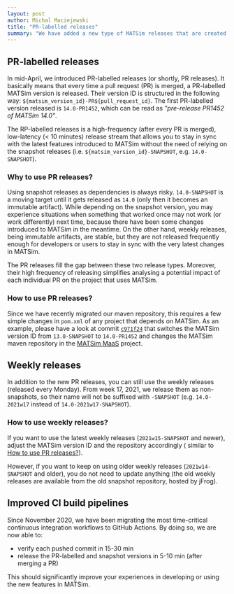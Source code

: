 ```yaml
---
layout: post
author: Michal Maciejewski
title: "PR-labelled releases"
summary: "We have added a new type of MATSim releases that are created after each pull request is merged."
---
```


## PR-labelled releases

In mid-April, we introduced PR-labelled releases (or shortly, PR releases). It basically means that every time a pull
request (PR) is merged, a PR-labelled MATSim version is released. Their version ID is structured in the following
way: `${matsim_version_id}-PR${pull_request_id}`. The first PR-labelled version released is `14.0-PR1452`, which can be
read as _"pre-release PR1452 of MATSim 14.0"_.

The RP-labelled releases is a high-frequency (after every PR is merged), low-latency (< 10 minutes) release stream that
allows you to stay in sync with the latest features introduced to MATSim without the need of relying on the snapshot
releases (i.e. `${matsim_version_id}-SNAPSHOT`, e.g. `14.0-SNAPSHOT`).

### Why to use PR releases?

Using snapshot releases as dependencies is always risky. `14.0-SNAPSHOT` is a moving target until it gets released
as `14.0` (only then it becomes an immutable artifact). While depending on the snapshot version, you may experience
situations when something that worked once may not work (or work differently) next time, because there have been some
changes introduced to MATSim in the meantime. On the other hand, weekly releases, being immutable artifacts, are stable,
but they are not released frequently enough for developers or users to stay in sync with the very latest changes in
MATSim.

The PR releases fill the gap between these two release types. Moreover, their high frequency of releasing simplifies
analysing a potential impact of each individual PR on the project that uses MATSim.

### <a name="how-to-use-pr-releases"></a>How to use PR releases?

Since we have recently migrated our maven repository, this requires a few simple changes in `pom.xml` of any project
that depends on MATSim. As an example, please have a look at commit
[`c971f24`](https://github.com/matsim-org/matsim-maas/commit/c971f24daf311c0cedd35feb14adf0ca6a919d65) that switches the
MATSim version ID from `13.0-SNAPSHOT` to `14.0-PR1452` and changes the MATSim maven repository in
the [MATSim MaaS](https://github.com/matsim-org/matsim-maas) project.

## Weekly releases

In addition to the new PR releases, you can still use the weekly releases (released every Monday). From week 17, 2021,
we release them as non-snapshots, so their name will not be suffixed with `-SNAPSHOT` (e.g. `14.0-2021w17` instead
of `14.0-2021w17-SNAPSHOT`).

### How to use weekly releases?

If you want to use the latest weekly releases (`2021w15-SNAPSHOT` and newer), adjust the MATSim version ID and the
repository accordingly (
similar to [How to use PR releases?](#how-to-use-pr-releases)).

However, if you want to keep on using older weekly releases (`2021w14-SNAPSHOT` and older), you do not need to update
anything (the old weekly releases are available from the old snapshot repository, hosted by jFrog).

## Improved CI build pipelines

Since November 2020, we have been migrating the most time-critical continuous integration workflows to GitHub Actions.
By doing so, we are now able to:

- verify each pushed commit in 15-30 min
- release the PR-labelled and snapshot versions in 5-10 min (after merging a PR)

This should significantly improve your experiences in developing or using the new features in MATSim.
